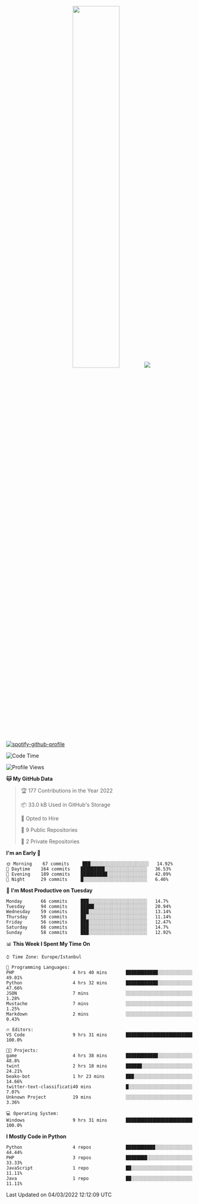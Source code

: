 <p align="center">
  <img height="50%" width="auto" src ="https://github-readme-stats.vercel.app/api/top-langs/?username=3nws&layout=compact&hide_border=true&theme=darcula&bg_color=00000000&langs_count=6&hide=jupyter%20notebook,tex,css,ejs,gherkin,mustache,shell,procfile">
  <img src ="https://github-readme-streak-stats.herokuapp.com?user=3nws&theme=darcula&hide_border=true&background=FFFFFF00">
  <br>
  <br>
</p>
  
[![spotify-github-profile](https://spotify-github-profile.vercel.app/api/view?uid=6ina68mkaqzvpogcq1v51dp37&cover_image=true&theme=novatorem&bar_color=ff0a0a&bar_color_cover=true)](https://spotify-github-profile.vercel.app/api/view?uid=6ina68mkaqzvpogcq1v51dp37&redirect=true)

<!--START_SECTION:waka-->
![Code Time](http://img.shields.io/badge/Code%20Time-35%20hrs%202%20mins-blue)

![Profile Views](http://img.shields.io/badge/Profile%20Views-23-blue)

**🐱 My GitHub Data** 

> 🏆 177 Contributions in the Year 2022
 > 
> 📦 33.0 kB Used in GitHub's Storage 
 > 
> 💼 Opted to Hire
 > 
> 📜 9 Public Repositories 
 > 
> 🔑 2 Private Repositories  
 > 
**I'm an Early 🐤** 

```text
🌞 Morning    67 commits     ███░░░░░░░░░░░░░░░░░░░░░░   14.92% 
🌆 Daytime    164 commits    █████████░░░░░░░░░░░░░░░░   36.53% 
🌃 Evening    189 commits    ██████████░░░░░░░░░░░░░░░   42.09% 
🌙 Night      29 commits     █░░░░░░░░░░░░░░░░░░░░░░░░   6.46%

```
📅 **I'm Most Productive on Tuesday** 

```text
Monday       66 commits     ███░░░░░░░░░░░░░░░░░░░░░░   14.7% 
Tuesday      94 commits     █████░░░░░░░░░░░░░░░░░░░░   20.94% 
Wednesday    59 commits     ███░░░░░░░░░░░░░░░░░░░░░░   13.14% 
Thursday     50 commits     ██░░░░░░░░░░░░░░░░░░░░░░░   11.14% 
Friday       56 commits     ███░░░░░░░░░░░░░░░░░░░░░░   12.47% 
Saturday     66 commits     ███░░░░░░░░░░░░░░░░░░░░░░   14.7% 
Sunday       58 commits     ███░░░░░░░░░░░░░░░░░░░░░░   12.92%

```


📊 **This Week I Spent My Time On** 

```text
⌚︎ Time Zone: Europe/Istanbul

💬 Programming Languages: 
PHP                      4 hrs 40 mins       ████████████░░░░░░░░░░░░░   49.01% 
Python                   4 hrs 32 mins       ████████████░░░░░░░░░░░░░   47.66% 
JSON                     7 mins              ░░░░░░░░░░░░░░░░░░░░░░░░░   1.28% 
Mustache                 7 mins              ░░░░░░░░░░░░░░░░░░░░░░░░░   1.25% 
Markdown                 2 mins              ░░░░░░░░░░░░░░░░░░░░░░░░░   0.43%

🔥 Editors: 
VS Code                  9 hrs 31 mins       █████████████████████████   100.0%

🐱‍💻 Projects: 
game                     4 hrs 38 mins       ████████████░░░░░░░░░░░░░   48.8% 
twint                    2 hrs 18 mins       ██████░░░░░░░░░░░░░░░░░░░   24.21% 
beako-bot                1 hr 23 mins        ███░░░░░░░░░░░░░░░░░░░░░░   14.66% 
twitter-text-classificati40 mins             █░░░░░░░░░░░░░░░░░░░░░░░░   7.07% 
Unknown Project          19 mins             ░░░░░░░░░░░░░░░░░░░░░░░░░   3.36%

💻 Operating System: 
Windows                  9 hrs 31 mins       █████████████████████████   100.0%

```

**I Mostly Code in Python** 

```text
Python                   4 repos             ███████████░░░░░░░░░░░░░░   44.44% 
PHP                      3 repos             ████████░░░░░░░░░░░░░░░░░   33.33% 
JavaScript               1 repo              ██░░░░░░░░░░░░░░░░░░░░░░░   11.11% 
Java                     1 repo              ██░░░░░░░░░░░░░░░░░░░░░░░   11.11%

```



 Last Updated on 04/03/2022 12:12:09 UTC
<!--END_SECTION:waka-->

<!--
**3nws/3nws** is a ✨ _special_ ✨ repository because its `README.md` (this file) appears on your GitHub profile.

Here are some ideas to get you started:

- 🔭 I’m currently working on ...
- 🌱 I’m currently learning ...
- 👯 I’m looking to collaborate on ...
- 🤔 I’m looking for help with ...
- 💬 Ask me about ...
- 📫 How to reach me: ...
- 😄 Pronouns: ...
- ⚡ Fun fact: ...
-->
